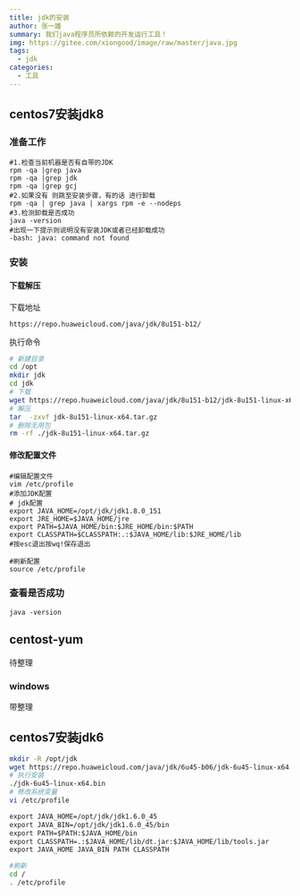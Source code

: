 ```yaml
---
title: jdk的安装
author: 张一雄
summary: 我们java程序员所依赖的开发运行工具！
img: https://gitee.com/xiongood/image/raw/master/java.jpg
tags:
  - jdk
categories:
  - 工具
---
```


## centos7安装jdk8

### 准备工作

```shell
#1.检查当前机器是否有自带的JDK
rpm -qa |grep java
rpm -qa |grep jdk
rpm -qa |grep gcj
#2.如果没有 则跳至安装步骤，有的话 进行卸载
rpm -qa | grep java | xargs rpm -e --nodeps
#3.检测卸载是否成功
java -version
#出现一下提示则说明没有安装JDK或者已经卸载成功
-bash: java: command not found
```

### 安装

#### 下载解压

下载地址

```http
https://repo.huaweicloud.com/java/jdk/8u151-b12/
```

执行命令

```sh
# 新建目录
cd /opt 
mkdir jdk
cd jdk
# 下载
wget https://repo.huaweicloud.com/java/jdk/8u151-b12/jdk-8u151-linux-x64.tar.gz
# 解压
tar  -zxvf jdk-8u151-linux-x64.tar.gz
# 删除无用包
rm -rf ./jdk-8u151-linux-x64.tar.gz 
```

#### 修改配置文件

```shell
#编辑配置文件
vim /etc/profile
#添加JDK配置
# jdk配置
export JAVA_HOME=/opt/jdk/jdk1.8.0_151
export JRE_HOME=$JAVA_HOME/jre
export PATH=$JAVA_HOME/bin:$JRE_HOME/bin:$PATH
export CLASSPATH=$CLASSPATH:.:$JAVA_HOME/lib:$JRE_HOME/lib
#按esc退出按wq!保存退出

#刷新配置
source /etc/profile
```

### 查看是否成功

```shell
java -version
```

## centost-yum

待整理

### windows

带整理

## centos7安装jdk6

```sh
mkdir -R /opt/jdk
wget https://repo.huaweicloud.com/java/jdk/6u45-b06/jdk-6u45-linux-x64.bin
# 执行安装
./jdk-6u45-linux-x64.bin
# 修改系统变量
vi /etc/profile
```

```txt
export JAVA_HOME=/opt/jdk/jdk1.6.0_45
export JAVA_BIN=/opt/jdk/jdk1.6.0_45/bin
export PATH=$PATH:$JAVA_HOME/bin 
export CLASSPATH=.:$JAVA_HOME/lib/dt.jar:$JAVA_HOME/lib/tools.jar
export JAVA_HOME JAVA_BIN PATH CLASSPATH
```

```sh
#刷新
cd /
. /etc/profile
```

